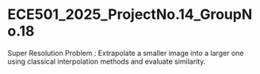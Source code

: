 # ECE501_2025_ProjectNo.14_GroupNo.18
Super Resolution Problem :  Extrapolate a smaller image into a larger one using classical interpolation methods and evaluate similarity.
